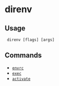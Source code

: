 #  direnv
## Usage
```
 direnv [flags] [args]
```
## Commands
- [`envrc`](./envrc)
- [`exec`](./exec)
- [`activate`](./activate)

